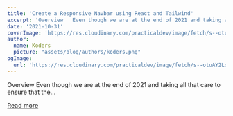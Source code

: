 ```yaml
---
title: 'Create a Responsive Navbar using React and Tailwind'
excerpt: 'Overview   Even though we are at the end of 2021 and taking all that care to ensure that the...'
date: '2021-10-31'
coverImage: 'https://res.cloudinary.com/practicaldev/image/fetch/s--otuAY2Ld--/c_imagga_scale,f_auto,fl_progressive,h_420,q_auto,w_1000/https://dev-to-uploads.s3.amazonaws.com/uploads/articles/0gppai9tavc2hpe7ajsj.png'
author:
  name: Koders
  picture: "assets/blog/authors/koders.png"
ogImage:
  url: 'https://res.cloudinary.com/practicaldev/image/fetch/s--otuAY2Ld--/c_imagga_scale,f_auto,fl_progressive,h_420,q_auto,w_1000/https://dev-to-uploads.s3.amazonaws.com/uploads/articles/0gppai9tavc2hpe7ajsj.png'
---
```


Overview   Even though we are at the end of 2021 and taking all that care to ensure that the...

[Read more](https://dev.to/franciscomendes10866/create-a-responsive-navbar-using-react-and-tailwind-3768)
